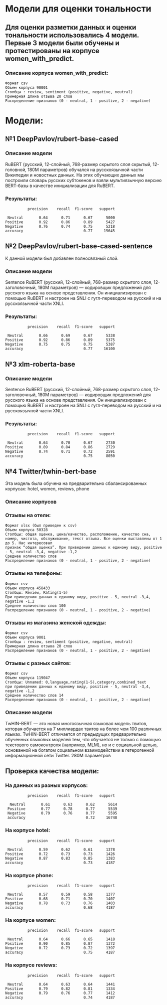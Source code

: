 # Модели для оценки тональности
## Для оценки разметки данных и оценки тональности использовались 4 модели. Первые 3 модели были обучены и протестированы на корпусе women_with_predict.
### Описание корпуса women_with_predict:

    Формат csv
    Объем корпуса 90001
    Столбцы : review, sentiment (positive, negative, neutral)
    Примерная длина отзыва 20 слов
    Распределение признаков (0 - neutral, 1 - positive, 2 - negative)


# Модели:
## №1 DeepPavlov/rubert-base-cased

### Описание модели
RuBERT (русский, 12-слойный, 768-размер скрытого слоя скрытый, 12-головной, 180М параметров) обучался на русскоязычной части Википедии и новостных данных. На этих обучающих данных мы построили словарь русских субтокенов и взяли мультиязычную версию BERT‑базы в качестве инициализации для RuBERT.

### Результаты:

              precision    recall  f1-score   support

     Neutral       0.64      0.71      0.67      5000
    Positive       0.92      0.86      0.89      5427
    Negative       0.76      0.74      0.75      5218
    accuracy                           0.77     15645

## №2 DeepPavlov/rubert-base-cased-sentence
К данной модели был добавлен полносвязный слой.
### Описание модели
Sentence RuBERT (русский, 12-слойный, 768-размер скрытого слоя, 12-заголовочный, 180M параметров) — кодировщик предложений для русского языка на основе представления. Он инициализирован с помощью RuBERT и настроен на SNLI с гугл-переводом на русский и на русскоязычной части XNLI.

### Результаты:

              precision    recall  f1-score   support

     Neutral       0.66      0.69      0.67      5338
    Positive       0.92      0.86      0.89      5375
    Negative       0.75      0.75      0.75      5387
    accuracy                           0.77     16100

## №3 xlm-roberta-base

### Описание модели
Sentence RuBERT (русский, 12-слойный, 768-размер скрытого слоя, 12-заголовочный, 180M параметров) — кодировщик предложений для русского языка на основе представления. Он инициализирован с помощью RuBERT и настроен на SNLI с гугл-переводом на русский и на русскоязычной части XNLI.

### Результаты:

              precision    recall  f1-score   support

     Neutral       0.64      0.70      0.67      2730
    Positive       0.89      0.84      0.86      2729
    Negative       0.74      0.71      0.72      2591
    accuracy                           0.75      8050

## №4 Twitter/twhin-bert-base
Эта модель была обучена на предварительно сбалансированных корпусах: hotel, women, reviews, phone
### Описание корпусов

### Отзывы на отели:

    Формат xlsx (был приведен к csv)
    Объем корпуса 50328
    Столбцы: общая оценка, цена/качество, расположение, качество сна, номер, чистота, обслуживание, текст отзыва. Все оценки выставлены от 1 до 5. Нас интересовал
    признак “общая оценка”. При приведении данных к единому виду, positive - 5, neutral -3,4, negative -1,2
    Среднее количество слов 
    Распределение признаков (0 - neutral, 1 - positive, 2 - negative)


### Отзывы на телефоны:

    Формат csv
    Объем корпуса 458433
    Столбцы: Review, Rating(1-5)
    При приведении данных к единому виду, positive - 5, neutral -3,4, negative -1,2
    Среднее количество слов 100
    Распределение признаков (0 - neutral, 1 - positive, 2 - negative)


### Отзывы из магазина женской одежды:

    Формат csv
    Объем корпуса 9001
    Столбцы : review, sentiment (positive, negative, neutral)
    Примерная длина отзыва 20 слов
    Распределение признаков (0 - neutral, 1 - positive, 2 - negative)


### Отзывы с разных сайтов:

    Формат csv
    Объем корпуса 119047
    Столбцы: Unnamed: 0,language,rating(1-5),category,combined_text
    при приведении данных к единому виду, positive - 5, neutral -3,4, negative -1,2
    Среднее количество слов 14
    Распределение признаков (0 - neutral, 1 - positive, 2 - negative)



### Описание модели
TwHIN-BERT — это новая многоязычная языковая модель твитов, которая обучается на 7 миллиардах твитов на более чем 100 различных языках. TwHIN-BERT отличается от предыдущих предварительно обученных языковых моделей тем, что обучается не только с помощью текстового самоконтроля (например, MLM), но и с социальной целью, основанной на богатом социальном взаимодействии в гетерогенной информационной сети Twitter.
280M параметров

## Проверка качества модели:

### На данных из разных корпусов:

              precision    recall  f1-score   support

      Neutral       0.61      0.63      0.62      5614
     Positive       0.77      0.78      0.77      5539
     Negative       0.79      0.76      0.77      5595
     accuracy                           0.72     16748

    
### На корпусе hotel:

              precision    recall  f1-score   support

     Neutral       0.59      0.62      0.61      1378
    Positive       0.72      0.73      0.73      1426
    Negative       0.87      0.83      0.85      1383
    accuracy                           0.73      4187

### На корпусе phone:

              precision    recall  f1-score   support

     Neutral       0.57      0.59      0.58      1377
    Positive       0.68      0.71      0.70      1407
    Negative       0.78      0.73      0.76      1403
    accuracy                           0.68      4187


### На корпусе women:

              precision    recall  f1-score   support

     Neutral       0.64      0.66      0.65      1418
    Positive       0.90      0.85      0.87      1372
    Negative       0.72      0.73      0.72      1397
    accuracy                           0.75      4187

### На корпусе reviews:

              precision    recall  f1-score   support

     Neutral       0.64      0.63      0.64      1441
    Positive       0.79      0.82      0.81      1334
    Negative       0.79      0.76      0.77      1412
    accuracy                           0.74      4187
